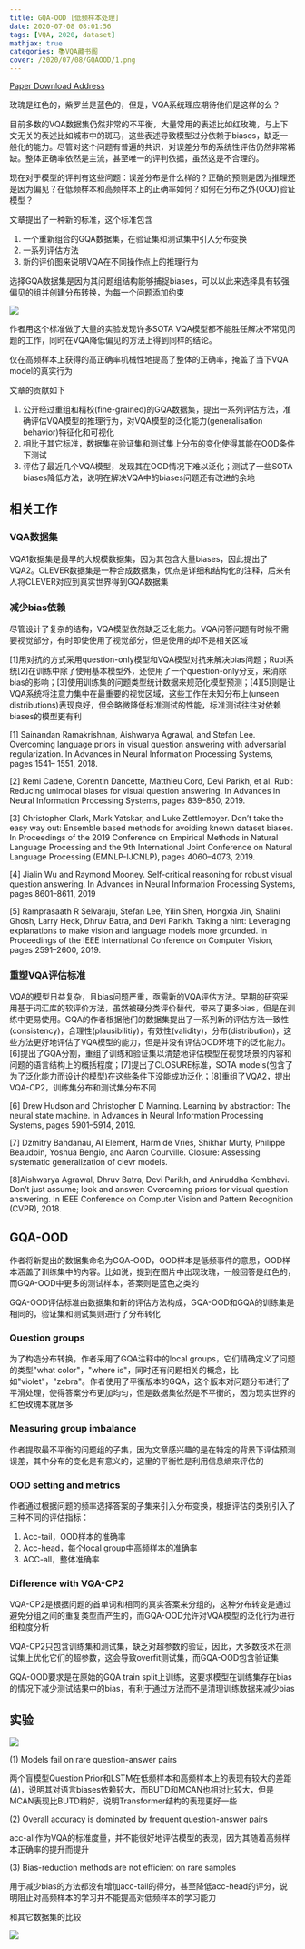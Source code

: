 ```yaml
---
title: GQA-OOD [低频样本处理]
date: 2020-07-08 08:01:56
tags: [VQA, 2020, dataset]
mathjax: true
categories: 📚VQA藏书阁
cover: /2020/07/08/GQAOOD/1.png
---
```

[Paper Download Address](https://arxiv.org/abs/2006.05121)

玫瑰是红色的，紫罗兰是蓝色的，但是，VQA系统理应期待他们是这样的么？

目前多数的VQA数据集仍然非常的不平衡，大量常用的表述比如红玫瑰，与上下文无关的表述比如城市中的斑马，这些表述导致模型过分依赖于biases，缺乏一般化的能力。尽管对这个问题有普遍的共识，对误差分布的系统性评估仍然非常稀缺。整体正确率依然是主流，甚至唯一的评判依据，虽然这是不合理的。

现在对于模型的评判有这些问题：误差分布是什么样的？正确的预测是因为推理还是因为偏见？在低频样本和高频样本上的正确率如何？如何在分布之外(OOD)验证模型？

文章提出了一种新的标准，这个标准包含

1. 一个重新组合的GQA数据集，在验证集和测试集中引入分布变换
2. 一系列评估方法
3. 新的评价图来说明VQA在不同操作点上的推理行为

选择GQA数据集是因为其问题组结构能够捕捉biases，可以以此来选择具有较强偏见的组并创建分布转换，为每一个问题添加约束

![](1.png)

作者用这个标准做了大量的实验发现许多SOTA VQA模型都不能胜任解决不常见问题的工作，同时在VQA降低偏见的方法上得到同样的结论。

仅在高频样本上获得的高正确率机械性地提高了整体的正确率，掩盖了当下VQA model的真实行为

文章的贡献如下

1. 公开经过重组和精校(fine-grained)的GQA数据集，提出一系列评估方法，准确评估VQA模型的推理行为，对VQA模型的泛化能力(generalisation behavior)特征化和可视化
2. 相比于其它标准，数据集在验证集和测试集上分布的变化使得其能在OOD条件下测试
3. 评估了最近几个VQA模型，发现其在OOD情况下难以泛化；测试了一些SOTA biases降低方法，说明在解决VQA中的biases问题还有改进的余地

## 相关工作

### VQA数据集

VQA1数据集是最早的大规模数据集，因为其包含大量biases，因此提出了VQA2。CLEVER数据集是一种合成数据集，优点是详细和结构化的注释，后来有人将CLEVER对应到真实世界得到GQA数据集

### 减少bias依赖

尽管设计了复杂的结构，VQA模型依然缺乏泛化能力。VQA问答问题有时候不需要视觉部分，有时即使使用了视觉部分，但是使用的却不是相关区域

[1]用对抗的方式采用question-only模型和VQA模型对抗来解决bias问题；Rubi系统[2]在训练中除了使用基本模型外，还使用了一个question-only分支，来消除bias的影响；[3]使用训练集的问题类型统计数据来规范化模型预测；[4][5]则是让VQA系统将注意力集中在最重要的视觉区域，这些工作在未知分布上(unseen distributions)表现良好，但会略微降低标准测试的性能，标准测试往往对依赖biases的模型更有利

[1] Sainandan Ramakrishnan, Aishwarya Agrawal, and Stefan Lee. Overcoming language priors in visual question answering with adversarial regularization. In Advances in Neural Information Processing Systems, pages 1541– 1551, 2018.

[2] Remi Cadene, Corentin Dancette, Matthieu Cord, Devi Parikh, et al. Rubi: Reducing unimodal biases for visual question answering. In Advances in Neural Information Processing Systems, pages 839–850, 2019.

[3] Christopher Clark, Mark Yatskar, and Luke Zettlemoyer. Don’t take the easy way out: Ensemble based methods for avoiding known dataset biases. In Proceedings of the 2019 Conference on Empirical Methods in Natural Language Processing and the 9th International Joint Conference on Natural Language Processing (EMNLP-IJCNLP), pages
4060–4073, 2019.

[4] Jialin Wu and Raymond Mooney. Self-critical reasoning for robust visual question answering. In Advances in Neural Information Processing Systems, pages 8601–8611, 2019

[5] Ramprasaath R Selvaraju, Stefan Lee, Yilin Shen, Hongxia Jin, Shalini Ghosh, Larry Heck, Dhruv Batra, and Devi Parikh. Taking a hint: Leveraging explanations to make vision and language models more grounded. In Proceedings of the IEEE International Conference on Computer Vision, pages 2591–2600, 2019.

### 重塑VQA评估标准

VQA的模型日益复杂，且bias问题严重，亟需新的VQA评估方法。早期的研究采用基于词汇库的软评价方法，虽然被硬分类评价替代，带来了更多bias，但是在训练中更易使用。GQA的作者根据他们的数据集提出了一系列新的评估方法一致性(consistency)，合理性(plausibilitiy)，有效性(validity)，分布(distribution)，这些方法更好地评估了VQA模型的能力，但是并没有评估OOD环境下的泛化能力。[6]提出了GQA分割，重组了训练和验证集以清楚地评估模型在视觉场景的内容和问题的语言结构上的概括程度；[7]提出了CLOSURE标准，SOTA models(包含了为了泛化能力而设计的模型)在这些条件下没能成功泛化；[8]重组了VQA2，提出VQA-CP2，训练集分布和测试集分布不同

[6] Drew Hudson and Christopher D Manning. Learning by abstraction: The neural state machine. In Advances in Neural Information Processing Systems, pages 5901–5914, 2019.

[7] Dzmitry Bahdanau, AI Element, Harm de Vries, Shikhar Murty, Philippe Beaudoin, Yoshua Bengio, and Aaron Courville. Closure: Assessing systematic generalization of clevr models.

[8]Aishwarya Agrawal, Dhruv Batra, Devi Parikh, and Aniruddha Kembhavi. Don’t just assume; look and answer: Overcoming priors for visual question answering. In IEEE Conference on Computer Vision and Pattern Recognition (CVPR), 2018.

## GQA-OOD

作者将新提出的数据集命名为GQA-OOD，OOD样本是低频事件的意思，OOD样本涵盖了训练集中的内容。比如说，提到在图片中出现玫瑰，一般回答是红色的，而GQA-OOD中更多的测试样本，答案则是蓝色之类的

GQA-OOD评估标准由数据集和新的评估方法构成，GQA-OOD和GQA的训练集是相同的，验证集和测试集则进行了分布转化

### Question groups

为了构造分布转换，作者采用了GQA注释中的local groups，它们精确定义了问题的类型"what color"，"where is"，同时还有问题相关的概念，比如"violet"，"zebra"。作者使用了平衡版本的GQA，这个版本对问题分布进行了平滑处理，使得答案分布更加均匀，但是数据集依然是不平衡的，因为现实世界的红色玫瑰本就居多

### Measuring group imbalance

作者提取最不平衡的问题组的子集，因为文章感兴趣的是在特定的背景下评估预测误差，其中分布的变化是有意义的，这里的平衡性是利用信息熵来评估的

### OOD setting and metrics

作者通过根据问题的频率选择答案的子集来引入分布变换，根据评估的类别引入了三种不同的评估指标：

1. Acc-tail，OOD样本的准确率
2. Acc-head，每个local group中高频样本的准确率
3. ACC-all，整体准确率

### Difference with VQA-CP2

VQA-CP2是根据问题的首单词和相同的真实答案来分组的，这种分布转变是通过避免分组之间的重复类型而产生的，而GQA-OOD允许对VQA模型的泛化行为进行细粒度分析

VQA-CP2只包含训练集和测试集，缺乏对超参数的验证，因此，大多数技术在测试集上优化它们的超参数，这会导致overfit测试集，而GQA-OOD包含验证集

GQA-OOD要求是在原始的GQA train split上训练，这要求模型在训练集存在bias的情况下减少测试结果中的bias，有利于通过方法而不是清理训练数据来减少bias

## 实验

![](2.png)

(1) Models fail on rare question-answer pairs

两个盲模型Question Prior和LSTM在低频样本和高频样本上的表现有较大的差距($\Delta$)，说明其对语言biases依赖较大，而BUTD和MCAN也相对比较大，但是MCAN表现比BUTD稍好，说明Transformer结构的表现更好一些

(2) Overall accuracy is dominated by frequent question-answer pairs

acc-all作为VQA的标准度量，并不能很好地评估模型的表现，因为其随着高频样本正确率的提升而提升

(3) Bias-reduction methods are not efficient on rare samples

用于减少bias的方法都没有增加acc-tail的得分，甚至降低acc-head的评分，说明阻止对高频样本的学习并不能提高对低频样本的学习能力

和其它数据集的比较

![](3.png)









